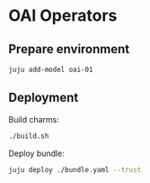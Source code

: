 # OAI Operators

## Prepare environment

```bash
juju add-model oai-01
```

## Deployment

Build charms:

```bash
./build.sh
```

Deploy bundle:

```bash
juju deploy ./bundle.yaml --trust
```
